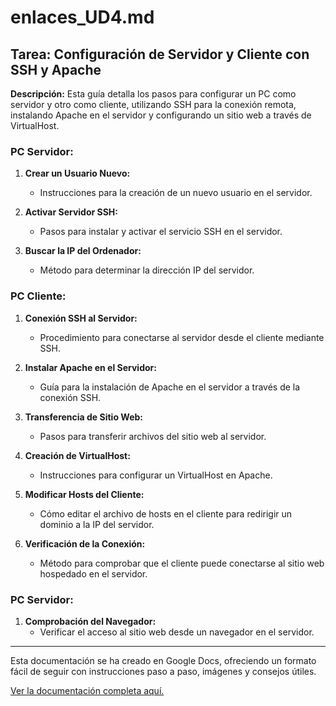# enlaces_UD4.md

## Tarea: Configuración de Servidor y Cliente con SSH y Apache

**Descripción:** Esta guía detalla los pasos para configurar un PC como servidor y otro como cliente, utilizando SSH para la conexión remota, instalando Apache en el servidor y configurando un sitio web a través de VirtualHost.

### PC Servidor:

1. **Crear un Usuario Nuevo:**
   - Instrucciones para la creación de un nuevo usuario en el servidor.

2. **Activar Servidor SSH:**
   - Pasos para instalar y activar el servicio SSH en el servidor.

3. **Buscar la IP del Ordenador:**
   - Método para determinar la dirección IP del servidor.

### PC Cliente:

1. **Conexión SSH al Servidor:**
   - Procedimiento para conectarse al servidor desde el cliente mediante SSH.

2. **Instalar Apache en el Servidor:**
   - Guía para la instalación de Apache en el servidor a través de la conexión SSH.

3. **Transferencia de Sitio Web:**
   - Pasos para transferir archivos del sitio web al servidor.

4. **Creación de VirtualHost:**
   - Instrucciones para configurar un VirtualHost en Apache.

5. **Modificar Hosts del Cliente:**
   - Cómo editar el archivo de hosts en el cliente para redirigir un dominio a la IP del servidor.

6. **Verificación de la Conexión:**
   - Método para comprobar que el cliente puede conectarse al sitio web hospedado en el servidor.

### PC Servidor:

1. **Comprobación del Navegador:**
   - Verificar el acceso al sitio web desde un navegador en el servidor.

---
Esta documentación se ha creado en Google Docs, ofreciendo un formato fácil de seguir con instrucciones paso a paso, imágenes y consejos útiles.

[Ver la documentación completa aquí.](https://drive.google.com/file/d/19gWRHeYRKs7DpxctdiSocWneJlS4Njtz/view?usp=sharing)
